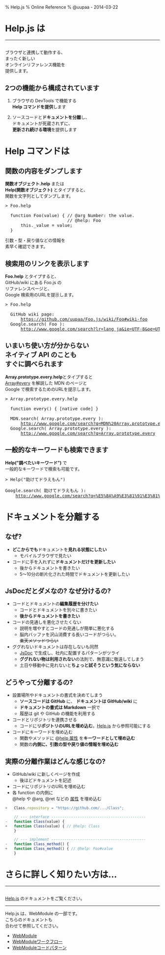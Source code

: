 % Help.js
% Online Reference
% @uupaa - 2014-03-22

<!-- ----------------------------------------------------- -->

<!-- ----------------------------------------------------- -->

# Help.js は

----

##

ブラウザと連携して動作する、  
まったく新しい  
オンラインリファレンス機能を  
提供します。



## 2つの機能から構成されています

1. ブラウザの DevTools で機能する  
   **Help コマンドを提供**します

2. ソースコードと**ドキュメントを分離**し、  
   ドキュメントが死蔵されずに、  
   **更新され続ける環境**を提供します



# Help コマンドは

## 関数の内容をダンプします

**関数オブジェクト.help** または  
**Help(関数オブジェクト)** とタイプすると、  
関数を文字列としてダンプします。

<pre>
> Foo.help

  function Foo(value) { // @arg Number: the value.
                        // @help: Foo
      this._value = value;
  }
</pre>

引数・型・戻り値などの情報を  
素早く確認できます。


## 検索用のリンクを表示します

**Foo.help** とタイプすると、  
GitHub/wiki にある Foo.js の  
リファレンスページと、  
Google 検索用のURLを提示します。

<pre>
> Foo.help

  GitHub wiki page:
      <a href="https://github.com/uupaa/Foo.js/wiki/Foo#wiki-foo">https://github.com/uupaa/Foo.js/wiki/Foo#wiki-foo</a>
  Google.search( Foo ):
      <a href="http://www.google.com/search?lr=lang_ja&ie=UTF-8&oe=UTF-8&q=Foo">http://www.google.com/search?lr=lang_ja&ie=UTF-8&oe=UTF-8&q=Foo</a>
</pre>



## いまいち使い方が分からない<br />ネイティブ API のことも<br />すぐに調べられます

**Array.prototype.every.help**とタイプすると  
[Array#every](https://developer.mozilla.org/ja/docs/Web/JavaScript/Reference/Global_Objects/Array/every) を解説した MDN のページと  
Google で検索するためのURLを提示します。

<pre>
> Array.prototype.every.help

  function every() { [native code] }

  MDN.search( Array.prototype.every ):
      <a href="http://www.google.com/search?btnI=I%27m+Feeling+Lucky&lr=lang_ja&ie=UTF-8&oe=UTF-8&q=MDN%20Array.prototype.every">http://www.google.com/search?q=MDN%20Array.prototype.every</a>
  Google.search( Array.prototype.every ):
      <a href="http://www.google.com/search?lr=lang_ja&ie=UTF-8&oe=UTF-8&q=Array.prototype.every">http://www.google.com/search?q=Array.prototype.every</a>
</pre>


## 一般的なキーワードも検索できます

**Help("調べたいキーワード")** で  
一般的なキーワードで検索も可能です。

<pre>
> Help("助けてドラえもん")

Google.search( 助けてドラえもん ):
    <a href="http://www.google.com/search?lr=lang_ja&ie=UTF-8&oe=UTF-8&q=%E5%8A%A9%E3%81%91%E3%81%A6%E3%83%89%E3%83%A9%E3%81%88%E3%82%82%E3%82%93">http://www.google.com/search?q=%E5%8A%A9%E3%81%91%E3%81%A6%E3%83%89%E3%83%A9%E3%81%88%E3%82%82%E3%82%93</a>
</pre>








# ドキュメントを分離する

## なぜ?

- **どこからでも**ドキュメントを**見れる状態にしたい**
    - モバイルブラウザで見たい
- コードに手を入れずに**ドキュメントだけを更新したい**
    - 後からドキュメントを書きたい
    - 5〜10分の断片化された時間でドキュメントを更新したい

## JsDocだとダメなの? なぜ分けるの?

- コードとドキュメントの**編集履歴を分けたい**
    - コードとドキュメントを別々に書きたい
    - **後からドキュメントを書きたい**
- コードの見通しを悪化させたくない
    - 説明を増やすとコードの見通しが簡単に悪化する
    - 脳内バッファを沢山消費する長いコードがつらい。  
      <strike>楽天メソッドつらい</strike>
- ググれないドキュメントは存在しないも同然
    - [JsDoc][] で生成し、社内に配置するパターンがツライ
    - **ググれない物は利用されない**の法則で、無意識に敬遠してしまう
    - 土日や移動中に見れないと**ちょっと試そうという気にならない**


## どうやって分離するの?

- 設置場所やドキュメントの書式を決めてしまう
    - **ソースコードは GitHub** に、 **ドキュメントは GitHub/wiki** に
    - **ドキュメントの書式は Markdown** 一択で
    - 履歴は git や GitHub の機能を利用する
- コードとリポジトリを連携させる
    - コードに**リポジトリのURLを埋め込む**。[Help.js][] から参照可能にする
- コードにキーワードを埋め込む
    - 関数やメソッドに @[help 属性][] を**キーワードとして埋め込む**
    - 関数の**内側に、引数の型や戻り値の情報を埋め込む**

## 実際の分離作業はどんな感じなの?

- GitHub/wiki に新しくページを作成
    - 後ほどドキュメントを記述
- コードにリポジトリのURLを埋め込む
- 各 function の内側に  
  @help や @arg, @ret などの [属性][] を埋め込む

```js
+   Class.repository = "https://github.com/.../Class";

    // --- interface -------------------------------------------
-   function Class(value) {
+   function Class(value) { // @help: Class
    }

    // --- implement -------------------------------------------
-   function Class_method() {
+   function Class_method() { // @help: Foo#value
    }
```

<!-- ----------------------------------------------------- -->

# さらに詳しく知りたい方は…

----

##

[Help.js][] のドキュメントをご覧ください。

----

Help.js は、WebModule の一部です。  
こちらのドキュメントも  
合わせて参照してください。

- [WebModule][]
- [WebModuleワークフロー][]
- [WebModuleコードパターン][]




[npm]: https://www.npmjs.org/
[GitHub]: https://github.com/
[Markdown]: http://ja.wikipedia.org/wiki/Markdown
[ClosureCompiler]: https://code.google.com/p/closure-compiler/
[JSHint]: http://www.jshint.com/
[Plato]: https://github.com/es-analysis/plato

[WebModule]: https://github.com/uupaa/WebModule/wiki/WebModule
[WebModuleワークフロー]: https://github.com/uupaa/WebModule/wiki/WebModuleWorkflow
[WebModuleコードパターン]: https://github.com/uupaa/WebModule/wiki/WebModuleCodePattern


[AMD]: https://www.google.co.jp/search?q=AMD+module
[JavaDoc]: http://en.wikipedia.org/wiki/Javadoc
[JSDoc]: http://usejsdoc.org/

[Help.js]: https://github.com/uupaa/Help.js
[Help 属性]: https://github.com/uupaa/Help.js/wiki/AddHelp#attribute
[属性]: https://github.com/uupaa/Help.js/wiki/AddHelp#attribute
[Test.js]: https://github.com/uupaa/Test.jsh
[Task.js]: https://github.com/uupaa/Task.js
[Plato.js]: https://github.com/uupaa/Plato.js
[Minify.js]: https://github.com/uupaa/Minify.js

